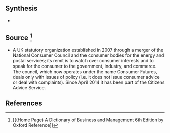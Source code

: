 ## Synthesis
- 
## Source [^1]
- A UK statutory organization established in 2007 through a merger of the National Consumer Council and the consumer bodies for the energy and postal services; its remit is to watch over consumer interests and to speak for the consumer to the government, industry, and commerce. The council, which now operates under the name Consumer Futures, deals only with issues of policy (i.e. it does not issue consumer advice or deal with complaints). Since April 2014 it has been part of the Citizens Advice Service.
## References

[^1]: [[(Home Page) A Dictionary of Business and Management 6th Edition by Oxford Reference]]